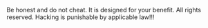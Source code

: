 Be honest and do not cheat. It is designed for your benefit. All rights reserved. Hacking is punishable by applicable law!!!
